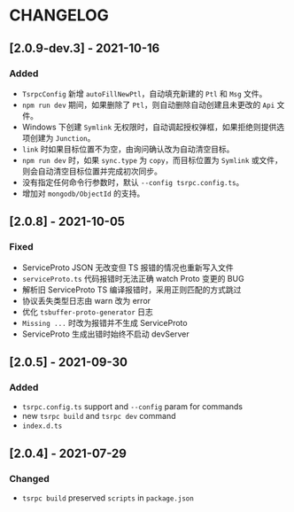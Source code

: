 # CHANGELOG

## [2.0.9-dev.3] - 2021-10-16
### Added
- `TsrpcConfig` 新增 `autoFillNewPtl`，自动填充新建的 `Ptl` 和 `Msg` 文件。
- `npm run dev` 期间，如果删除了 `Ptl`，则自动删除自动创建且未更改的 `Api` 文件。
- Windows 下创建 `Symlink` 无权限时，自动调起授权弹框，如果拒绝则提供选项创建为 `Junction`。
- `link` 时如果目标位置不为空，由询问确认改为自动清空目标。
- `npm run dev` 时，如果 `sync.type` 为 `copy`，而目标位置为 `Symlink` 或文件，则会自动清空目标位置并完成初次同步。
- 没有指定任何命令行参数时，默认 `--config tsrpc.config.ts`。
- 增加对 `mongodb/ObjectId` 的支持。

## [2.0.8] - 2021-10-05
### Fixed
- ServiceProto JSON 无改变但 TS 报错的情况也重新写入文件
- `serviceProto.ts` 代码报错时无法正确 watch Proto 变更的 BUG
- 解析旧 ServiceProto TS 编译报错时，采用正则匹配的方式跳过
- 协议丢失类型日志由 warn 改为 error
- 优化 `tsbuffer-proto-generator` 日志
- `Missing ...` 时改为报错并不生成 ServiceProto
- ServiceProto 生成出错时始终不启动 devServer

## [2.0.5] - 2021-09-30
### Added
- `tsrpc.config.ts` support and `--config` param for commands
- new `tsrpc build` and `tsrpc dev` command
- `index.d.ts`

## [2.0.4] - 2021-07-29
### Changed
- `tsrpc build` preserved `scripts` in `package.json`